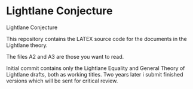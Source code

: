 # Lightlane Conjecture
Lightlane Conjecture

This repository contains the LATEX source code for the documents in the Lightlane theory.

The files A2 and A3 are those you want to read. 

Initial commit contains only the Lightlane Equality and General Theory of Lightlane drafts, both as working titles.
Two years later i submit finished versions which will be sent for critical review.


